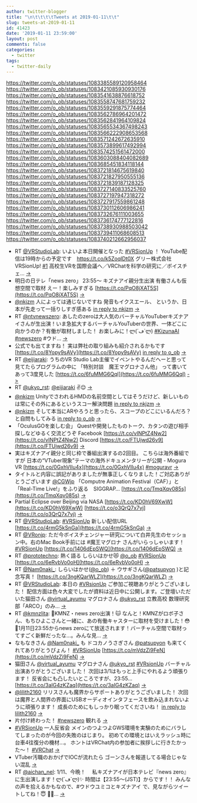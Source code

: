 ```yaml
---
author: twitter-blogger
title: "\n\t\t\t\tTweets at 2019-01-11\t\t"
slug: tweets-at-2019-01-11
id: 41423
date: '2019-01-11 23:59:00'
layout: post
comments: false
categories:
  - twitter
tags:
  - twitter-daily
---
```


https://twitter.com/o_ob/statuses/1083385589120958464 https://twitter.com/o_ob/statuses/1083421085930930176 https://twitter.com/o_ob/statuses/1083541638876618752 https://twitter.com/o_ob/statuses/1083558747681759232 https://twitter.com/o_ob/statuses/1083559291875774464 https://twitter.com/o_ob/statuses/1083562786964201472 https://twitter.com/o_ob/statuses/1083562841964109824 https://twitter.com/o_ob/statuses/1083565534367498243 https://twitter.com/o_ob/statuses/1083566222908653568 https://twitter.com/o_ob/statuses/1083571242672635910 https://twitter.com/o_ob/statuses/1083573899617492994 https://twitter.com/o_ob/statuses/1083574251561472000 https://twitter.com/o_ob/statuses/1083603088404082689 https://twitter.com/o_ob/statuses/1083685451834118144 https://twitter.com/o_ob/statuses/1083721814675619840 https://twitter.com/o_ob/statuses/1083721827950555136 https://twitter.com/o_ob/statuses/1083721839187128325 https://twitter.com/o_ob/statuses/1083727140833525760 https://twitter.com/o_ob/statuses/1083727197947318272 https://twitter.com/o_ob/statuses/1083727917559861248 https://twitter.com/o_ob/statuses/1083730112606986241 https://twitter.com/o_ob/statuses/1083732676111003655 https://twitter.com/o_ob/statuses/1083736174777122816 https://twitter.com/o_ob/statuses/1083738930988503042 https://twitter.com/o_ob/statuses/1083739411068608513 https://twitter.com/o_ob/statuses/1083740212662956037  

*   RT [@VRStudioLab](https://twitter.com/VRStudioLab): いよいよ本日開催となった [#VRSionUp](https://twitter.com/search?q=%23VRSionUp&src=hash) ！ YouTube配信は19時からの予定です　https://t.co/k5ZoqIDt0X グリー株式会社 VRSionUp! [#1](https://twitter.com/search?q=%231&src=hash) 高校生VRを国際会議へ／VRChatを科学の研究に／ボイスチェ… [->](https://twitter.com/o_ob/statuses/1083385589120958464)
*   明日の日テレ「news zero」 23:55〜 キズナアイ親分生出演 有働さんも仮想空間で取材 えー！楽しみすぎる [https://t.co/PqO8jXAT5S](https://t.co/PqO8jXAT5S) [->](https://twitter.com/o_ob/statuses/1083421085930930176)
*   [@nkjzm](https://twitter.com/nkjzm) 人によっては通じないですね 発音もイクスエール、 というか、日本が先走って一括りしすぎ感ある [in reply to nkjzm](https://twitter.com/nkjzm/statuses/1083539295418277888) [->](https://twitter.com/o_ob/statuses/1083541638876618752)
*   RT [@ntvnewszero](https://twitter.com/ntvnewszero): あしたのzeroは大人気のバーチャルYouTuberキズナアイさんが生出演！いま急拡大するバーチャルYouTuberの世界、一体どこに向かうのか？有働が取材しました！ お楽しみに！ლ(´ڡ`ლ) [#KizunaAI](https://twitter.com/search?q=%23KizunaAI&src=hash) [#newszero](https://twitter.com/search?q=%23newszero&src=hash) #ウド… [->](https://twitter.com/o_ob/statuses/1083558747681759232)
*   公式でも出てますね！ 実は弊社の取り組みも紹介されるかもです [https://t.co/8Yopy9sAVy](https://t.co/8Yopy9sAVy) [in reply to o_ob](https://twitter.com/o_ob/statuses/1083421085930930176) [->](https://twitter.com/o_ob/statuses/1083559291875774464)
*   RT [@eijiaraki](https://twitter.com/eijiaraki): うちのVR Studio Lab主催でイベントやるんだへーと思って見てたらプログラムの中に 「特別対談　魔王マグロナさん他」 って書いてあって3度見した [https://t.co/6fuMMG6QqI](https://t.co/6fuMMG6QqI) [->](https://twitter.com/o_ob/statuses/1083562786964201472)
*   RT [@ukyo_rst](https://twitter.com/ukyo_rst): [@eijiaraki](https://twitter.com/eijiaraki) ✌️😌 [->](https://twitter.com/o_ob/statuses/1083562841964109824)
*   [@nkjzm](https://twitter.com/nkjzm) UnityでさわれるHMDの名前空間としてはそうだけど、新しいものは常にその外にあるというスコー解決問題 [in reply to nkjzm](https://twitter.com/nkjzm/statuses/1083543872666427392) [->](https://twitter.com/o_ob/statuses/1083565534367498243)
*   [@nkjzm](https://twitter.com/nkjzm) そして本当にARやろうと思ったら、スコープのどこにいるんだろ？と自問もしてみる [in reply to o_ob](https://twitter.com/o_ob/statuses/1083565534367498243) [->](https://twitter.com/o_ob/statuses/1083566222908653568)
*   「OculusGOを楽しむ会」 Questや開発したものトーク、カタンの遊び相手探しなどゆるく交流どうぞ Facebook [https://t.co/vINPtZ4Nw2](https://t.co/vINPtZ4Nw2) Discord [https://t.co/FTUjwd26v9](https://t.co/FTUjwd26v9) [->](https://twitter.com/o_ob/statuses/1083571242672635910)
*   実はキズナアイ親分と同じ枠で番組出演するの2回目。 こちらは海外番組ですが 日本の“VTuber現象”テーマの海外ドキュメンタリーが公開 - Mogura VR [https://t.co/0GxhVIIu4x](https://t.co/0GxhVIIu4x) [#moguravr](https://twitter.com/search?q=%23moguravr&src=hash) [->](https://twitter.com/o_ob/statuses/1083573899617492994)
*   タイトルと内容に誤記がありましたが無事正しくなりました！ご対応ありがとうございます [@CGWjp](https://twitter.com/CGWjp) 「Computre Animation Festival（CAF）」と「Real-Time Live!」をふり返る　SIGGRAP… [https://t.co/TmqXqv085s](https://t.co/TmqXqv085s) [->](https://twitter.com/o_ob/statuses/1083574251561472000)
*   Partial Eclipse over Beijing via NASA [https://t.co/KD0hV69XwW](https://t.co/KD0hV69XwW) [https://t.co/o3QrQ7x7vj](https://t.co/o3QrQ7x7vj) [->](https://twitter.com/o_ob/statuses/1083603088404082689)
*   RT [@VRStudioLab](https://twitter.com/VRStudioLab): [#VRSionUp](https://twitter.com/search?q=%23VRSionUp&src=hash) 新しい配信URL [https://t.co/4rmG5kSnGa](https://t.co/4rmG5kSnGa) [->](https://twitter.com/o_ob/statuses/1083685451834118144)
*   RT [@VRonjp](https://twitter.com/VRonjp): ただ今ボイスチェンジャー研究について白井先生のセッション中。右のMac Book手前には #魔王マグロナ さんがいらっしゃいます！ [#VRSionUp](https://twitter.com/search?q=%23VRSionUp&src=hash) [https://t.co/1406dEpSWQ](https://t.co/1406dEpSWQ) [->](https://twitter.com/o_ob/statuses/1083721814675619840)
*   RT [@prototechno](https://twitter.com/prototechno): 熱く語る しらいはかせ😻 [@o_ob](https://twitter.com/o_ob) [#VRSionUp](https://twitter.com/search?q=%23VRSionUp&src=hash) [https://t.co/6eRvbVo0oH](https://t.co/6eRvbVo0oH) [->](https://twitter.com/o_ob/statuses/1083721827950555136)
*   RT [@Nam0naki_](https://twitter.com/Nam0naki_): しらいはかせ([@o_ob](https://twitter.com/o_ob)) ＋ ウサギさん([@patsupyon](https://twitter.com/patsupyon) )と記念写真！ [https://t.co/3ngKQarWLZ](https://t.co/3ngKQarWLZ) [->](https://twitter.com/o_ob/statuses/1083721839187128325)
*   RT [@VRStudioLab](https://twitter.com/VRStudioLab): 本日の [#VRsionUp](https://twitter.com/search?q=%23VRsionUp&src=hash) ご参加ご視聴ありがとうございました！ 配信方面は色々大変でしたが資料は近日中に公開します。ご登壇いただいた猫田さん [@virtual_ayumu](https://twitter.com/virtual_ayumu) マグロナさん [@ukyo_rst](https://twitter.com/ukyo_rst) 立教高校 数理研究部「ARCO」のみ… [->](https://twitter.com/o_ob/statuses/1083727140833525760)
*   RT [@kmnzlita](https://twitter.com/kmnzlita): 🐶KMNZ・news zero出演！🐱 なんと！KMNZがロボ子さん、もちひよこさんと一緒に、あの有働キャスターに取材を受けました！😳💓1月11日23:55からnews zeroにて放送されます！バーチャル空間で取材ってすごく新鮮だったな…。みんな見… [->](https://twitter.com/o_ob/statuses/1083727197947318272)
*   なもなきさん [@Nam0naki_](https://twitter.com/Nam0naki_) も ドコカノうさぎさん [@patsupyon](https://twitter.com/patsupyon) も来てくれてありがとうぴょん！ [#VRSionUp](https://twitter.com/search?q=%23VRSionUp&src=hash) [https://t.co/mVdzZi9FeN](https://t.co/mVdzZi9FeN) [->](https://twitter.com/o_ob/statuses/1083727917559861248)
*   猫田さん [@virtual_ayumu](https://twitter.com/virtual_ayumu) マグロナさん [@ukyo_rst](https://twitter.com/ukyo_rst) [#VRsionUp](https://twitter.com/search?q=%23VRsionUp&src=hash) バーチャル出演ありがとうございました！ 次回は3/1はもっと上手にやれるよう頑張ります！ 反省会にも凸したいところですが、23:55… [https://t.co/3aIG4zKZaq](https://t.co/3aIG4zKZaq) [->](https://twitter.com/o_ob/statuses/1083730112606986241)
*   [@lilith2160](https://twitter.com/lilith2160) リリスさんも魔界からサポートありがとうございました！ 次回は魔界と人間界の界面にUSBオーディオインタフェースを飲み込まれないように頑張ります！ 成長のためにもしっかり眠ってくださいね！ [in reply to lilith2160](https://twitter.com/lilith2160/statuses/1083622620749164544) [->](https://twitter.com/o_ob/statuses/1083732676111003655)
*   片付け終わった！ [#newszero](https://twitter.com/search?q=%23newszero&src=hash) 観れる [->](https://twitter.com/o_ob/statuses/1083736174777122816)
*   [#VRSionUp](https://twitter.com/search?q=%23VRSionUp&src=hash) 一人反省会 メインのつよつよGWS環境を実験のためにバラしてしまったのが今回の失敗のはじまり。 初めての環境とはいえラッシュ時に台車4往復分の機材...。 ホントはVRChat内の参加者に挨拶しに行きたかった〜！ [#VRChat](https://twitter.com/search?q=%23VRChat&src=hash) [->](https://twitter.com/o_ob/statuses/1083738930988503042)
*   VTuber汚職のおかげでIOCが流れたら ゴーンさんを報道してる場合じゃない混乱 [->](https://twitter.com/o_ob/statuses/1083739411068608513)
*   RT [@aichan_nel](https://twitter.com/aichan_nel): 1/11、今晩！　 私キズナアイが日本テレビ『news zero』に生出演します！ლ(´ڡ`ლ)✨ 時間は【23:55～(JST)】からです！！ みんなの声を拾えるかもなので、#ウドウユミコとキズナアイ で、見ながらツイートしてね！😇 🔽🔽… [->](https://twitter.com/o_ob/statuses/1083740212662956037)